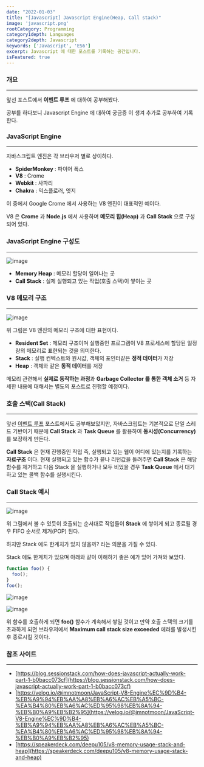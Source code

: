 ```yaml
---
date: "2022-01-03"
title: "[Javascript] Javascript Engine(Heap, Call stack)"
image: 'javascript.png'
rootCategory: Programming
category1depth: Languages
category2depth: Javascript
keywords: ['Javascript', 'ES6']
excerpt: Javascript 에 대한 포스트를 기록하는 공간입니다.
isFeatured: true
---
```


### 개요

---

앞선 포스트에서 **이벤트 루프** 에 대하여 공부해봤다. 

공부를 하다보니 Javascript Engine 에 대하여 궁금증 이 생겨 추가로 공부하여 기록한다.

### JavaScript Engine

---

자바스크립트 엔진은 각 브라우저 별로 상이하다.

- **SpiderMonkey** : 파이어 폭스
- **V8** : Crome
- **Webkit** : 사파리
- **Chakra** : 익스플로러, 엣지

이 중에서 Google Crome 에서 사용하는 V8 엔진이 대표적인 예이다.

V8 은 **Crome** 과 **Node.js** 에서 사용하며 **메모리 힙(Heap)** 과 **Call Stack** 으로 구성되어 있다.

### JavaScript Engine 구성도

---

![image](https://user-images.githubusercontent.com/56063287/147932418-b248d484-c703-4328-9832-628eae3017f1.png)

- **Memory Heap** : 메모리 할당이 일어나는 곳
- **Call Stack** : 실제 실행되고 있는 작업(호출 스택)이 쌓이는 곳

### V8 메모리 구조

---

![image](https://user-images.githubusercontent.com/56063287/147935375-7a97ebcf-ef5e-46a9-ad95-670ab6924969.png)

위 그림은 V8 엔진의 메모리 구조에 대한 표현이다.

- **Resident Set** : 메모리 구조이며 실행중인 프로그램이 V8 프로세스에 할당된 일정량의 메모리로 표현되는 것을 의미한다.
- **Stack** : 실행 컨텍스트와 원시값, 객체의 포인터같은 **정적 데이터**가 저장
- **Heap** : 객체와 같은 **동적 데이터**를 저장

메모리 관련해서 **실제로 동작하는 과정**과 **Garbage Collector 를 통한 객체 소거** 등 자세한 내용에 대해서는 별도의 포스트로 진행할 예정이다.

### 호출 스택(Call Stack)

---

앞선 [이벤트 루프](https://jjou33.github.io/front/eventloop/) 포스트에서도 공부해보았지만, 자바스크립트는 기본적으로 단일 스레드 기반이기 때문에 **Call Stack** 과 **Task Queue** 를 활용하여 **동시성(Concurrency)** 를 보장하게 만든다.

**Call Stack** 은 현재 진행중인 작업 즉, 실행되고 있는 웹이 어디에 있는지를 기록하는 **자료구조** 이다.
현재 실행되고 있는 함수가 끝나 리턴값을 돌려주면 **Call Stack** 은 해당 함수를 제거하고 다음 Stack 을 실행하거나 모두 비었을 경우 **Task Queue** 에서 대기하고 있는 콜백 함수를 실행시킨다.

### Call Stack 예시

---

![image](https://user-images.githubusercontent.com/56063287/147934114-53a15ae8-d16f-4fea-9e43-d4201a1264f0.png)

위 그림에서 볼 수 있듯이 호출되는 순서대로 작업들이 **Stack** 에 쌓이게 되고 종료될 경우 FIFO 순서로 제거(POP) 된다.

하지만 Stack 에도 한계치가 있지 않을까? 라는 의문을 가질 수 있다.

Stack 에도 한계치가 있으며 아래와 같이 이해하기 좋은 예가 있어 가져와 보았다.

```js
function foo() {
  foo();
}
foo();
```

![image](https://user-images.githubusercontent.com/56063287/147934523-c400c6d8-0330-4749-91f4-f301a6bc4d34.png)

![image](https://user-images.githubusercontent.com/56063287/147934828-d35e23db-c54e-4595-81e2-56172541c18d.png)

위 함수를 호출하게 되면 **foo()** 함수가 계속해서 쌓일 것이고 만약 호출 스택의 크기를 초과하게 되면 브라우저에서 **Maximum call stack size exceeded** 에러를 발생시킨 후 종료시킬 것이다.

### 참조 사이트

---

- [https://blog.sessionstack.com/how-does-javascript-actually-work-part-1-b0bacc073cf](https://blog.sessionstack.com/how-does-javascript-actually-work-part-1-b0bacc073cf)
- [https://velog.io/@imnotmoon/JavaScript-V8-Engine%EC%9D%B4-%EB%A9%94%EB%AA%A8%EB%A6%AC%EB%A5%BC-%EA%B4%80%EB%A6%AC%ED%95%98%EB%8A%94-%EB%B0%A9%EB%B2%95](https://velog.io/@imnotmoon/JavaScript-V8-Engine%EC%9D%B4-%EB%A9%94%EB%AA%A8%EB%A6%AC%EB%A5%BC-%EA%B4%80%EB%A6%AC%ED%95%98%EB%8A%94-%EB%B0%A9%EB%B2%95)
- [https://speakerdeck.com/deepu105/v8-memory-usage-stack-and-heap](https://speakerdeck.com/deepu105/v8-memory-usage-stack-and-heap)
